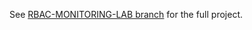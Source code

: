 See [RBAC-MONITORING-LAB branch](https://github.com/ikoviko/Cloud-Labs/tree/RBAC-MONITORING-LAB) for the full project.
